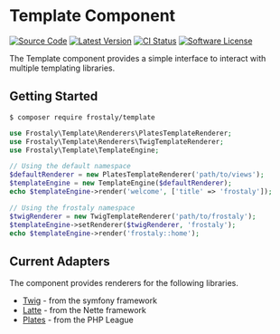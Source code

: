 # Template Component
[![Source Code](https://img.shields.io/badge/source-frostaly/template-blue.svg)](https://github.com/frostaly/template)
[![Latest Version](https://img.shields.io/github/tag/frostaly/template.svg)](https://github.com/frostaly/template/releases)
[![CI Status](https://github.com/frostaly/template/workflows/Quality%20Assurance/badge.svg)](https://github.com/frostaly/template/actions?query=workflow%3A%22Quality+Assurance%22)
[![Software License](https://img.shields.io/badge/license-GPL-brightgreen.svg)](https://github.com/frostaly/template/blob/master/LICENSE)

The Template component provides a simple interface to interact with multiple templating libraries.

## Getting Started

```
$ composer require frostaly/template
```

```php
use Frostaly\Template\Renderers\PlatesTemplateRenderer;
use Frostaly\Template\Renderers\TwigTemplateRenderer;
use Frostaly\Template\TemplateEngine;

// Using the default namespace
$defaultRenderer = new PlatesTemplateRenderer('path/to/views');
$templateEngine = new TemplateEngine($defaultRenderer);
echo $templateEngine->render('welcome', ['title' => 'frostaly']);

// Using the frostaly namespace
$twigRenderer = new TwigTemplateRenderer('path/to/frostaly');
$templateEngine->setRenderer($twigRenderer, 'frostaly');
echo $templateEngine->render('frostaly::home');
```

## Current Adapters
The component provides renderers for the following libraries.
* [Twig](https://twig.symfony.com/) - from the symfony framework
* [Latte](https://latte.nette.org/) - from the Nette framework
* [Plates](https://platesphp.com/) - from the PHP League
